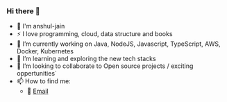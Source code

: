 ### Hi there 👋

- 👋 I'm anshul-jain
- ⚡ I love programming, cloud, data structure and books
- 🔭 I’m currently working on Java, NodeJS, Javascript, TypeScript, AWS, Docker, Kubernetes
- 🌱 I’m learning and exploring the new tech stacks
- 👯 I’m looking to collaborate to Open source projects / exciting oppertunities`
- 📫 How to find me: 
  - 📧 [Email](anshul.java@gmail.com)
<!--
**anshul-jain/anshul-jain** is a ✨ _special_ ✨ repository because its `README.md` (this file) appears on your GitHub profile.

Here are some ideas to get you started:

- 🔭 I’m currently working on ...
- 🌱 I’m currently learning ...
- 👯 I’m looking to collaborate on ...
- 🤔 I’m looking for help with ...
- 💬 Ask me about ...
- 📫 How to reach me: ...
- 😄 Pronouns: ...
- ⚡ Fun fact: ...
-->

